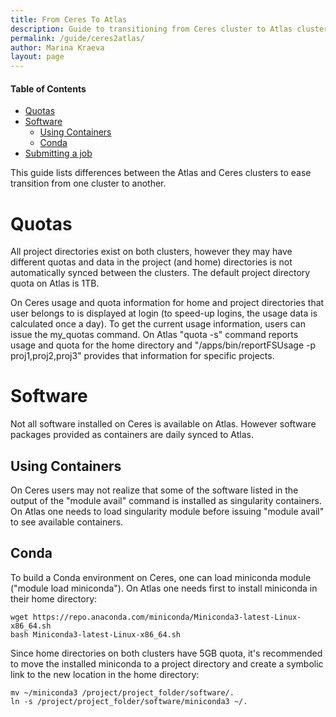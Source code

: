 ```yaml
---
title: From Ceres To Atlas
description: Guide to transitioning from Ceres cluster to Atlas cluster
permalink: /guide/ceres2atlas/
author: Marina Kraeva
layout: page
---
```


#### Table of Contents
* [Quotas](#quotas)
* [Software](#software)
  * [Using Containers](#using-containers)
  * [Conda](#conda) 
* [Submitting a job](#submitting-a-job)

This guide lists differences between the Atlas and Ceres clusters to ease transition from one cluster to another.

# Quotas

All project directories exist on both clusters, however they may have different quotas and data in the project (and home) directories is not automatically synced between the clusters. The default project directory quota on Atlas is 1TB. 

On Ceres usage and quota information for home and project directories that user belongs to is displayed at login (to speed-up logins, the usage data is calculated once a day). To get the current usage information, users can issue the my_quotas command. On Atlas "quota -s" command reports usage and quota for the home directory and "/apps/bin/reportFSUsage -p proj1,proj2,proj3" provides that information for specific projects.

# Software

Not all software installed on Ceres is available on Atlas. However software packages provided as containers are daily synced to Atlas.

## Using Containers

On Ceres users may not realize that some of the software listed in the output of the "module avail" command is installed as singularity containers. On Atlas one needs to load singularity module before issuing "module avail" to see available containers.

## Conda

To build a Conda environment on Ceres, one can load miniconda module ("module load miniconda"). On Atlas one needs first to install miniconda in their home directory:

```
wget https://repo.anaconda.com/miniconda/Miniconda3-latest-Linux-x86_64.sh
bash Miniconda3-latest-Linux-x86_64.sh
```

Since home directories on both clusters have 5GB quota, it's recommended to move the installed miniconda to a project directory and create a symbolic link to the new location in the home directory:

```
mv ~/miniconda3 /project/project_folder/software/.
ln -s /project/project_folder/software/miniconda3 ~/.
```

